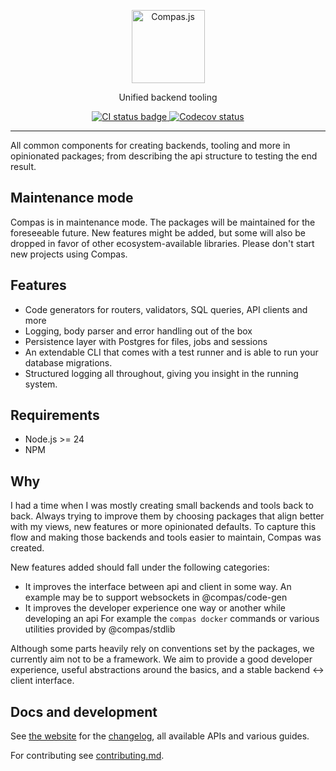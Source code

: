 <p align="center">
  <img src="https://github.com/compasjs/compas/blob/main/docs/public/banner.svg?raw=true" alt="Compas.js" height="117">
</p>
<p align="center">
  Unified backend tooling
</p>
<p align="center">
  <a href="https://github.com/compasjs/compas/actions/workflows/checks.yml" target="_blank">
    <img src="https://github.com/compasjs/compas/actions/workflows/checks.yml/badge.svg" alt="CI status badge">
  </a>
  <a href="https://codecov.io/gh/compasjs/compas" target="_blank">
    <img src="https://codecov.io/gh/compasjs/compas/branch/main/graph/badge.svg?token=81D84CV04U" alt="Codecov status">
  </a>
</p>

---

All common components for creating backends, tooling and more in opinionated
packages; from describing the api structure to testing the end result.

## Maintenance mode

Compas is in maintenance mode. The packages will be maintained for the
foreseeable future. New features might be added, but some will also be dropped
in favor of other ecosystem-available libraries. Please don't start new projects
using Compas.

## Features

- Code generators for routers, validators, SQL queries, API clients and more
- Logging, body parser and error handling out of the box
- Persistence layer with Postgres for files, jobs and sessions
- An extendable CLI that comes with a test runner and is able to run your
  database migrations.
- Structured logging all throughout, giving you insight in the running system.

## Requirements

- Node.js >= 24
- NPM

## Why

I had a time when I was mostly creating small backends and tools back to back.
Always trying to improve them by choosing packages that align better with my
views, new features or more opinionated defaults. To capture this flow and
making those backends and tools easier to maintain, Compas was created.

New features added should fall under the following categories:

- It improves the interface between api and client in some way. An example may
  be to support websockets in @compas/code-gen
- It improves the developer experience one way or another while developing an
  api For example the `compas docker` commands or various utilities provided by
  @compas/stdlib

Although some parts heavily rely on conventions set by the packages, we
currently aim not to be a framework. We aim to provide a good developer
experience, useful abstractions around the basics, and a stable backend <->
client interface.

## Docs and development

See [the website](https://compasjs.com) for the
[changelog](https://compasjs.com/changelog.html), all available APIs and various
guides.

For contributing see [contributing.md](https://compasjs.com/contributing.html).
